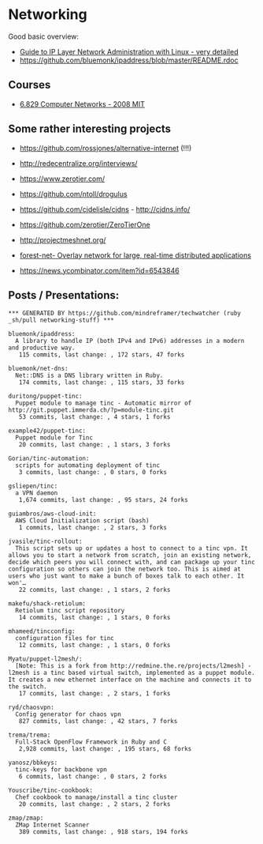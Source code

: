 # Networking

  Good basic overview:

  - [Guide to IP Layer Network Administration with Linux - very detailed](http://linux-ip.net/html/linux-ip.html)
  - https://github.com/bluemonk/ipaddress/blob/master/README.rdoc



## Courses
  - [6.829  Computer Networks - 2008 MIT](http://stellar.mit.edu/S/course/6/sp08/6.829/materials.html)


## Some rather interesting projects
  - https://github.com/rossjones/alternative-internet (!!!)
  - http://redecentralize.org/interviews/
  - https://www.zerotier.com/
  - https://github.com/ntoll/drogulus
  - https://github.com/cjdelisle/cjdns - http://cjdns.info/
  - https://github.com/zerotier/ZeroTierOne
  - http://projectmeshnet.org/
  - [forest-net- Overlay network for large, real-time distributed applications](https://code.google.com/p/forest-net/)


  - https://news.ycombinator.com/item?id=6543846

## Posts / Presentations:


<!-- PROJECTS_LIST_START -->
    *** GENERATED BY https://github.com/mindreframer/techwatcher (ruby _sh/pull networking-stuff) *** 

    bluemonk/ipaddress:
      A library to handle IP (both IPv4 and IPv6) addresses in a modern and productive way.
       115 commits, last change: , 172 stars, 47 forks

    bluemonk/net-dns:
      Net::DNS is a DNS library written in Ruby.
       174 commits, last change: , 115 stars, 33 forks

    duritong/puppet-tinc:
      Puppet module to manage tinc - Automatic mirror of http://git.puppet.immerda.ch/?p=module-tinc.git
       53 commits, last change: , 4 stars, 1 forks

    example42/puppet-tinc:
      Puppet module for Tinc
       20 commits, last change: , 1 stars, 3 forks

    Gorian/tinc-automation:
      scripts for automating deployment of tinc
       3 commits, last change: , 0 stars, 0 forks

    gsliepen/tinc:
      a VPN daemon
       1,674 commits, last change: , 95 stars, 24 forks

    guiambros/aws-cloud-init:
      AWS Cloud Initialization script (bash)
       1 commits, last change: , 2 stars, 3 forks

    jvasile/tinc-rollout:
      This script sets up or updates a host to connect to a tinc vpn. It allows you to start a network from scratch, join an existing network, decide which peers you will connect with, and can package up your tinc configuration so others can join the network too. This is aimed at users who just want to make a bunch of boxes talk to each other. It won'…
       22 commits, last change: , 1 stars, 2 forks

    makefu/shack-retiolum:
      Retiolum tinc script repository
       14 commits, last change: , 1 stars, 0 forks

    mhameed/tincconfig:
      configuration files for tinc
       12 commits, last change: , 1 stars, 0 forks

    Myatu/puppet-l2mesh/:
      [Note: This is a fork from http://redmine.the.re/projects/l2mesh] - l2mesh is a tinc based virtual switch, implemented as a puppet module. It creates a new ethernet interface on the machine and connects it to the switch.
       17 commits, last change: , 2 stars, 1 forks

    ryd/chaosvpn:
      Config generator for chaos vpn
       827 commits, last change: , 42 stars, 7 forks

    trema/trema:
      Full-Stack OpenFlow Framework in Ruby and C
       2,928 commits, last change: , 195 stars, 68 forks

    yanosz/bbkeys:
      tinc-keys for backbone vpn
       6 commits, last change: , 0 stars, 2 forks

    Youscribe/tinc-cookbook:
      Chef cookbook to manage/install a tinc cluster
       20 commits, last change: , 2 stars, 2 forks

    zmap/zmap:
      ZMap Internet Scanner
       389 commits, last change: , 918 stars, 194 forks
<!-- PROJECTS_LIST_END -->
